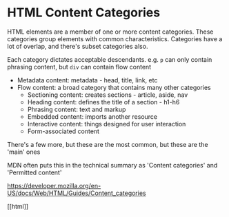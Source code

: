 # HTML Content Categories

HTML elements are a member of one or more content categories. These categories group elements with common characteristics. Categories have a lot of overlap, and there's subset categories also.

Each category dictates acceptable descendants. e.g. `p` can only contain phrasing content, but `div` can contain flow content

- Metadata content: metadata - head, title, link, etc
- Flow content: a broad category that contains many other categories
	- Sectioning content: creates sections - article, aside, nav
	- Heading content: defines the title of a section - h1-h6
	- Phrasing content: text and markup
	- Embedded content: imports another resource
	- Interactive content: things designed for user interaction
	- Form-associated content

There's a few more, but these are the most common, but these are the 'main' ones

MDN often puts this in the technical summary as 'Content categories' and 'Permitted content'

https://developer.mozilla.org/en-US/docs/Web/HTML/Guides/Content_categories

[[html]]